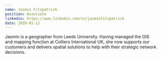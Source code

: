 ```yaml
---
name: Jasmin Fitzpatrick
position: Associate
linkedin: https://www.linkedin.com/in/jasminfitzpatrick
date: 2020-01-11
---
```


Jasmin is a geographer from Leeds University. Having managed the GIS and mapping function at Colliers International UK, she now supports our customers and delivers spatial solutions to help with their strategic network decisions.
